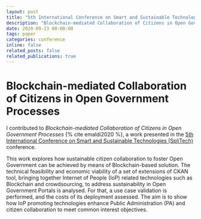 ```yaml
---
layout: post
title: "5th International Conference on Smart and Sustainable Technologies (SpliTech)"
description: "Blockchain-mediated Collaboration of Citizens in Open Government Processes"
date: 2020-09-23 00:00:00
tags: paper
categories: conference
inline: false
related_posts: false
related_publications: true
---
```


# Blockchain-mediated Collaboration of Citizens in Open Government Processes

I contributed to *Blockchain-mediated Collaboration of Citizens in Open Government Processes* {% cite emaldi2020 %}, a work presented in the [5th International Conference on Smart and Sustainable Technologies (SpliTech)](https://2020.splitech.org/) conference.

This work explores how sustainable citizen collaboration to foster Open Government can be achieved by means of Blockchain-based solution. The technical feasibility and economic viability of a set of extensions of CKAN tool, bringing together Internet of People (IoP) related technologies such as Blockchain and crowdsourcing, to address sustainability in Open Government Portals is analysed. For that, a use case validation is performed, and the costs of its deployment assessed. The aim is to show how IoP promoting technologies enhance Public Administration (PA) and citizen collaboration to meet common interest objectives.